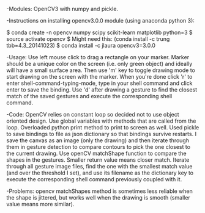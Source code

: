 -Modules: OpenCV3 with numpy and pickle.

-Instructions on installing opencv3.0.0 module (using anaconda python 3):

$ conda create -n opencv numpy scipy scikit-learn matplotlib python=3
$ source activate opencv
$ Might need this: (conda install -c trung tbb=4.3_20141023)
$ conda install -c jlaura opencv3=3.0.0

-Usage: Use left mouse click to drag a rectangle on your marker. Marker should be a unique color on the screen (i.e. only green object) and ideally will have a small surface area. Then use 'm' key to toggle drawing mode to start drawing on the screen with the marker. When you're done click 'r' to enter shell-command-typing-mode, type in your shell command and click enter to save the binding. Use 'd' after drawing a gesture to find the closest match of the saved gestures and execute the corresponding shell command.

-Code: OpenCV relies on constant loop so decided not to use object oriented design. Use global variables with methods that are called from the loop. Overloaded python print method to print to screen as well. Used pickle to save bindings to file as json dictionary so that bindings survive restarts. I save the canvas as an image (only the drawing) and then iterate through them in gesture detection to compare contours to pick the one closest to the current drawing. Use openCV matchShape function to compare the shapes in the gestures. Smaller return value means closer match. Iterate through all gesture image files, find the one with the smallest match value (and over the threshold I set), and use its filename as the dictionary key to execute the corresponding shell command previously coupled with it.

-Problems: opencv matchShapes method is sometimes less reliable when the shape is jittered, but works well when the drawing is smooth (smaller value means more similar).
